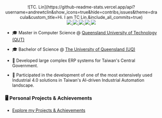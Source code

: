 <p align="center">
![TC. Lin](https://github-readme-stats.vercel.app/api?username=andrewtclin&show_icons=true&hide=contribs,issues&theme=dracula&custom_title=Hi.&nbsp;I&nbsp;am&nbsp;TC&nbsp;Lin.&include_all_commits=true)
<!-- [![Anurag's GitHub stats](https://github-readme-stats.vercel.app/api?username=anuraghazra)](https://github.com/anuraghazra/github-readme-stats) -->
<br/>

<a href="https://tclin.jastudio-tech.com/">
    <img src="https://img.shields.io/badge/Website-Personal&nbsp;Page-red?style=flat-square">
</a>  
<a href="https://jastudio-tech.com/">
    <img src="https://img.shields.io/badge/Website-JAStudio&nbsp;Technology&nbsp;-red?style=flat-square">
</a>  
<a href="https://www.linkedin.com/in/andrewtclin/">
    <img src="https://img.shields.io/badge/-Linkedin-blue?style=flat-square&logo=linkedin">
</a>
<a href="https://tclin.jastudio-tech.com/static/media/cv.9a1cf81b5425251f13ea.pdf">
    <img src="https://img.shields.io/badge/PDF-CV-red?style=flat-square&logo=adobe">
</a>  
<a href="mailto:chuntcdj@gmail.com">
    <img src="https://img.shields.io/badge/-Email-red?style=flat-square&logo=gmail&logoColor=white">
</a>

</p>

* 🎓 Master in Computer Science @ [Queensland University of Technology (QUT)](https://www.qut.edu.au/)

* 🎓 Bachelor of Science @ [The University of Queensland (UQ)](https://www.uq.edu.au/)

* 💼 Developed large complex ERP systems for Taiwan&apos;s Central Government.

* 💼 Participated in the development of one of the most extensively used Industrial 4.0 solutions in Taiwan&apos;s AI-driven Industrial Automation landscape.

### 🖥️ Personal Projects & Achievements
* [Explore my Projects & Achievements](https://tclin.jastudio-tech.com/#portfolio)

